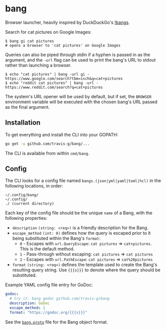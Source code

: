 # bang

Browser launcher, heavily inspired by DuckDuckGo's [!bangs][ddg-bangs].

Search for cat pictures on Google Images:

```console
$ bang gi cat pictures
# opens a browser to 'cat pictures' on Google Images
```

Queries can also be piped through stdin if a hyphen is passed in as the argument, and the `-url` flag can be used to print the bang's URL to stdout rather than launching a browser.

```console
$ echo "cat pictures" | bang -url gi -
https://www.google.com/search?tbm=isch&q=cat+pictures
$ echo "reddit cat pictures" | bang -url -
https://www.reddit.com/search?q=cat+pictures
```

The system's URL opener will be used by default, but if set, the `BROWSER` environment variable will be executed with the chosen bang's URL passed as the final argument.

## Installation

To get everything and install the CLI into your GOPATH:

```sh
go get -u github.com/travis-g/bang/...
```

The CLI is available from within `cmd/bang`.

## Config

The CLI looks for a config file named `bangs.(json|yml|yaml|toml|hcl)` in the following locations, in order:

```plain
~/.config/bang/
~/.config/
./ (current directory)
```

Each key of the config file should be the unique `name` of a Bang, with the following properties:

- `description` `(string: <req>)` is a friendly description for the Bang.
- `escape_method` `(int: 0)` defines how the query is escaped prior to it being substituted within the Bang's `format`:
  - `0` - Escapes with `url.QueryEscape`: `cat pictures` &rArr; `cat+pictures`. This is the default method.
  - `1` - Pass-through without escaping: `cat pictures` &rArr; `cat pictures`
  - `2` - Escapes with `url.PathEscape`: `cat pictures` &rArr; `cat%20pictures`
- `format` `(string: <req>)` defines the template used to create the Bang's resulting query string. Use `{{{s}}}` to denote where the query should be substituted.

Example YAML config file entry for GoDoc:

```yaml
godoc:
  # try it: bang godoc github.com/travis-g/bang
  description: GoDoc
  escape_method: 1
  format: "https://godoc.org/{{{s}}}"
```

See the [`bang.proto`](bang.proto) file for the Bang object format.

[ddg-bangs]: https://duckduckgo.com/bang
